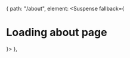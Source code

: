 <!-- head: LECTURE 09  -->

<!-- * learn about single responsibility -->

<!-- ? creating custom hooks helps in single responsibility -->

<!-- note: custom hooks are helper functions -->

<!-- todo: there is an eventListener "online or offline" which is used to to know whether there is internet connection or not -->

<!-- fix: Lazy Loading -->
<!--* also known as on demand loading, loading a component into to app only when required, not just after the first app render -->
<!--note: for this Lazy from react is required, as well as the suspense -->
<!--? const About = lazy(()=> import('./components/About')) -->
<!--? lazy() accepts a callback funcion and import is a function inside it wwhich takes the path of component as parameter -->

{
path: "/about",
element: <Suspense fallback={<h1>Loading about page</h1>}> <About /></Suspense>
},

<!--? fall back is a condition when the component inside the Suspense is not loaded successfully it will be shown till then -->
<!--note: try to load big and heavy components using lazy and suspense -->
